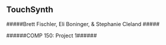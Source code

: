 TouchSynth
------

#####Brett Fischler, Eli Boninger, & Stephanie Cleland #####

######COMP 150: Project 1######
